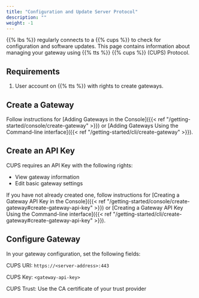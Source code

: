 ```yaml
---
title: "Configuration and Update Server Protocol"
description: ""
weight: -1
---
```


{{% lbs %}} regularly connects to a {{% cups %}} to check for configuration and software updates. This page contains information about managing your gateway using {{% tts %}} {{% cups %}} (CUPS) Protocol.

<!--more-->

## Requirements

1. User account on {{% tts %}} with rights to create gateways.

## Create a Gateway

Follow instructions for [Adding Gateways in the Console]({{< ref "/getting-started/console/create-gateway" >}}) or [Adding Gateways Using the Command-line interface]({{< ref "/getting-started/cli/create-gateway" >}}).

## Create an API Key

CUPS requires an API Key with the following rights:
- View gateway information
- Edit basic gateway settings

If you have not already created one, follow instructions for [Creating a Gateway API Key in the Console]({{< ref "/getting-started/console/create-gateway#create-gateway-api-key" >}}) or [Creating a Gateway API Key Using the Command-line interface]({{< ref "/getting-started/cli/create-gateway#create-gateway-api-key" >}}).

## Configure Gateway

In your gateway configuration, set the following fields:

CUPS URI: `https://<server-address>:443`

CUPS Key: `<gateway-api-key>`

CUPS Trust: Use the CA certificate of your trust provider

